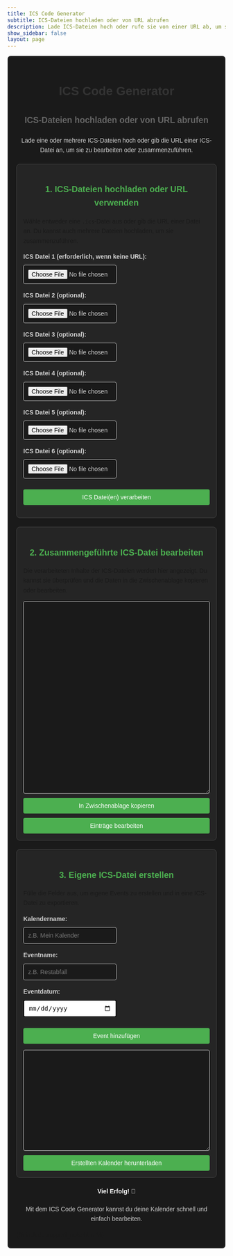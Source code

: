 ```yaml
---
title: ICS Code Generator
subtitle: ICS-Dateien hochladen oder von URL abrufen
description: Lade ICS-Dateien hoch oder rufe sie von einer URL ab, um sie zu bearbeiten oder zusammenzuführen.
show_sidebar: false
layout: page
---
```

<div class="ics-guide">
    <h1 class="ics-title">ICS Code Generator</h1>
    <h2 class="ics-subtitle">ICS-Dateien hochladen oder von URL abrufen</h2>
    <p class="ics-description">
        Lade eine oder mehrere ICS-Dateien hoch oder gib die URL einer ICS-Datei an, um sie zu bearbeiten oder zusammenzuführen.
    </p>
    <section class="ics-step">
        <h3>1. ICS-Dateien hochladen oder URL verwenden</h3>
        <p>
            Wähle entweder eine <code>.ics</code>-Datei aus oder gib die URL einer Datei an. Du kannst auch mehrere Dateien hochladen, um sie zusammenzuführen.
        </p>
        <form class="ics-file-upload">
            <div class="ics-file-group">
                <label for="file1">ICS Datei 1 (erforderlich, wenn keine URL):</label>
                <input type="file" id="file1" accept=".ics">
            </div>
            <div class="ics-file-group">
                <label for="file2">ICS Datei 2 (optional):</label>
                <input type="file" id="file2" accept=".ics">
            </div>
            <div class="ics-file-group">
                <label for="file3">ICS Datei 3 (optional):</label>
                <input type="file" id="file3" accept=".ics">
            </div>
            <div class="ics-file-group">
                <label for="file4">ICS Datei 4 (optional):</label>
                <input type="file" id="file4" accept=".ics">
            </div>
            <div class="ics-file-group">
                <label for="file5">ICS Datei 5 (optional):</label>
                <input type="file" id="file5" accept=".ics">
            </div>
            <div class="ics-file-group">
                <label for="file6">ICS Datei 6 (optional):</label>
                <input type="file" id="file6" accept=".ics">
            </div>
            <button type="button" class="ics-button" onclick="mergeICSFiles()">ICS Datei(en) verarbeiten</button>
        </form>
    </section>
    <div id="warning-container" style="display: none;">
        <div class="important-container">
            <h3>❗ Achtung</h3>
            <p>
                Die Bezeichnungen deiner Kalender-Termine beinhalten Ziffern oder Punkte. Eine Bearbeitung dieser Einträge wird empfohlen.
            </p>
        </div>
    </div>
    <section class="ics-step">
        <h3>2. Zusammengeführte ICS-Datei bearbeiten</h3>
        <p>
            Die verarbeiteten Inhalte der ICS-Dateien werden hier angezeigt. Du kannst sie überprüfen und die Daten in die Zwischenablage kopieren oder bearbeiten.
        </p>
        <textarea id="output" rows="20" readonly></textarea>
        <br>
        <button class="ics-button" onclick="copyToClipboard()">In Zwischenablage kopieren</button>
        <button class="ics-button" onclick="editAndDisplayEntries()">Einträge bearbeiten</button>
    </section>
    <section class="ics-step" id="edited-output-section" style="display: none;">
        <h3>Bearbeitete ICS-Datei</h3>
        <textarea id="edited-output" rows="20" readonly></textarea>
        <br>
        <button class="ics-button" onclick="copyEditedToClipboard()">Bearbeitete Datei kopieren</button>
        <button class="ics-button" onclick="downloadEditedICSFile()">Bearbeitete Datei herunterladen</button>
    </section>
<section class="ics-step">
    <h3>3. Eigene ICS-Datei erstellen</h3>
    <p>Fülle die Felder aus, um eigene Events zu erstellen und in eine ICS-Datei zu exportieren.</p>
    <form id="ics-creation-form">
        <div class="ics-file-group">
            <label for="calendarName">Kalendername:</label>
            <input type="text" id="calendarName" placeholder="z.B. Mein Kalender">
        </div>
        <div class="ics-file-group">
            <label for="eventName">Eventname:</label>
            <input type="text" id="eventName" placeholder="z.B. Restabfall">
        </div>
        <div class="ics-file-group">
            <label for="eventDate">Eventdatum:</label>
            <input type="date" id="eventDate" placeholder="tt.mm.jjjj">
        </div>
        <button type="button" class="ics-button" onclick="addEventToICS()">Event hinzufügen</button>
    </form>
    <textarea id="created-ics-output" rows="10" readonly></textarea>
    <br>
    <button class="ics-button" onclick="downloadCreatedICS()">Erstellten Kalender herunterladen</button>
</section>
    <footer class="ics-footer">
        <h4>Viel Erfolg! 🎉</h4>
        <p>Mit dem ICS Code Generator kannst du deine Kalender schnell und einfach bearbeiten.</p>
    </footer>
    {% include support_note.html %}
</div>

<style>
    .ics-guide {
        max-width: 100%;
        margin: auto;
        padding: 20px;
        background-color: #1a1a1a;
        font-family: Arial, sans-serif;
        line-height: 1.6;
        border: 1px solid #ddd;
        border-radius: 8px;
        box-shadow: 0 4px 4px 6px rgba(255, 255, 255, 0.3);
    }
    .ics-title {
        text-align: center;
        color: #333;
        font-size: 2em;
        margin-bottom: 10px;
    }
    .ics-subtitle {
        text-align: center;
        color: #666;
        font-size: 1.4em;
        margin-bottom: 20px;
    }
    .ics-description {
        text-align: center;
        color: #d1d1d1;
        margin-bottom: 20px;
    }
    .ics-step {
        margin-bottom: 20px;
        padding: 15px;
        background-color: #252525;
        border: 1px solid #444;
        border-radius: 8px;
    }
    .ics-step h3 {
        color: #4CAF50;
        font-size: 1.4em;
        margin-bottom: 15px;
        text-align: center;
    }
    .ics-file-group {
        display: flex;
        flex-direction: column;
        margin-bottom: 15px;
        gap: 8px;
    }
    .ics-file-group label {
        font-weight: bold;
        color: #d1d1d1;
    }
    .ics-file-group input {
        width: 50%;
        padding: 10px;
        font-size: 1em;
        border: 1px solid #ccc;
        border-radius: 4px;
        background-color: #1a1a1a;
        color: #d1d1d1;
    }
    .ics-file-group input:focus {
        outline: none;
        border-color: #4CAF50;
    }
    .ics-file-group input[type="date"] {
        background-color: #ffffff; /* Heller Hintergrund */
        color: #000000; /* Schwarzer Text */
        height: 40px;
        border: 2px solid rgb(0, 0, 0);
        border-radius: 4px;
        padding: 5px 10px;
    }
    .ics-file-group input[type="date"]:focus {
        outline: none;
        border: 2px solid #4CAF50; /* Grün als Fokusfarbe */
    }
    .ics-button {
        padding: 10px 20px;
        font-size: 1em;
        color: #fff;
        background-color: #4CAF50;
        border: none;
        border-radius: 4px;
        cursor: pointer;
        margin-top: 10px;
        width: 100%;
        text-align: center;
    }
    .ics-button:hover {
        background-color: #45a049;
    }
    textarea {
        width: 100%;
        padding: 10px;
        border: 1px solid #ccc;
        border-radius: 4px;
        resize: vertical;
        background-color: #1a1a1a;
        color: #d1d1d1;
        font-family: Arial, sans-serif;
        font-size: 1em;
        line-height: 1.5;
    }
    .ics-footer {
        text-align: center;
        margin-top: 20px;
    }
    .ics-footer h4 {
        color: #ffffff;
    }
    .ics-footer p {
        color: #d1d1d1;
    }
    .important-container {
        background-color: #ff9982;
        padding: 15px;
        border-radius: 8px;
        margin-bottom: 20px;
        border: 1px solid #ff0000;
    }
    .important-container h3 {
        color: #d12700;
        text-shadow: 1px 1px 3px black;
    }
    .important-container p {
        color: #383838;
        font-family: Arial Black;
    }
</style>


<script>
    function mergeICSFiles() {
        const files = [
            document.getElementById('file1').files[0],
            document.getElementById('file2').files[0],
            document.getElementById('file3').files[0],
            document.getElementById('file4').files[0],
            document.getElementById('file5').files[0],
            document.getElementById('file6').files[0],
        ];
    
        const validFiles = files.filter(file => file);
    
        if (validFiles.length === 0) {
            alert("Bitte mindestens eine ICS-Datei hochladen.");
            return;
        }
    
        const readers = validFiles.map(file => {
            const reader = new FileReader();
            reader.readAsText(file);
            return reader;
        });
    
        Promise.all(
            readers.map(
                reader =>
                    new Promise(resolve => {
                        reader.onload = () => resolve(reader.result);
                    })
            )
        ).then(results => {
            const mergedData = results.join("\n");
            const lines = mergedData.split("\n");
            const warningContainer = document.getElementById('warning-container');
    
            let containsInvalidSummary = false;
    
            const processedLines = lines.map((line) => {
                if (line.startsWith("SUMMARY")) {
                    const index = line.indexOf(":");
                    if (index !== -1) {
                        const summaryContent = line.substring(index + 1).trim(); // Inhalt nach dem ersten Doppelpunkt
                        if (/\d|\./.test(summaryContent)) { // Prüft auf Ziffern oder Punkte
                            containsInvalidSummary = true;
                        }
                    }
                }
                return line;
            });
    
            // Zeigt die Warnung an, falls ungültige Einträge gefunden werden
            if (containsInvalidSummary) {
                warningContainer.style.display = "block";
            } else {
                warningContainer.style.display = "none";
            }
    
            document.getElementById('output').value = processedLines.join("\n");
        });
    }

    function copyToClipboard() {
        const output = document.getElementById('output');
        output.select();
        document.execCommand('copy');
        alert('ICS-Datei in die Zwischenablage kopiert!');
    }

    function editAndDisplayEntries() {
        const icsData = document.getElementById('output').value;
    
        if (!icsData) {
            alert("Keine ICS-Daten verfügbar. Bitte zuerst eine Datei verarbeiten.");
            return;
        }
    
        const lines = icsData.split("\n");
        const editedLines = lines.map(line => {
            if (line.startsWith("SUMMARY")) {
                const index = line.indexOf(":");
                if (index !== -1) {
                    const originalSummary = line.substring(index + 1).trim(); // Inhalt nach dem ersten Doppelpunkt
                    const cleanedSummary = originalSummary.replace(/[0-9.\s]/g, ""); // Entferne Ziffern, Punkte und Leerzeichen
                    return `SUMMARY:${cleanedSummary}`; // Ersetze SUMMARY_xyz mit SUMMARY:
                }
            }
            return line; // Unveränderte Zeilen zurückgeben
        });
    
        const editedOutput = document.getElementById('edited-output');
        editedOutput.value = editedLines.join("\n");
        document.getElementById('edited-output-section').style.display = 'block';
    }

    function copyEditedToClipboard() {
        const editedOutput = document.getElementById('edited-output');
        editedOutput.select();
        document.execCommand('copy');
        alert('Bearbeitete ICS-Daten in die Zwischenablage kopiert!');
    }

    function downloadEditedICSFile() {
        const editedOutput = document.getElementById('edited-output').value;

        if (!editedOutput) {
            alert("Keine bearbeiteten ICS-Daten verfügbar.");
            return;
        }

        const blob = new Blob([editedOutput], { type: 'text/calendar' });
        const url = URL.createObjectURL(blob);

        const link = document.createElement('a');
        link.href = url;
        link.download = 'bearbeitete_kalender.ics';
        document.body.appendChild(link);

        link.click();

        document.body.removeChild(link);
        URL.revokeObjectURL(url);
    }

let icsContent = "";

function addEventToICS() {
    const calendarName = document.getElementById('calendarName').value || "Mein Kalender";
    const eventName = document.getElementById('eventName').value || "Unbekanntes Event";
    const eventDate = document.getElementById('eventDate').value;

    if (!eventDate) {
        alert("Bitte ein Datum für das Event auswählen.");
        return;
    }

    if (!icsContent) {
        icsContent = `BEGIN:VCALENDAR
VERSION:2.0
PRODID:${calendarName}
`;
    }

    const eventEntry = `BEGIN:VEVENT
SUMMARY:${eventName}
DTSTART;VALUE=DATE:${eventDate.replace(/-/g, "")}
DESCRIPTION:${eventName}
END:VEVENT
`;

    icsContent += eventEntry;

    // Zeige den aktuellen Inhalt der ICS-Datei im Textfeld an
    document.getElementById('created-ics-output').value = `${icsContent}END:VCALENDAR`;
}

function downloadCreatedICS() {
    const calendarName = document.getElementById('calendarName').value || "Mein Kalender";
    const finalICSContent = `${icsContent}END:VCALENDAR`;

    const blob = new Blob([finalICSContent], { type: 'text/calendar' });
    const url = URL.createObjectURL(blob);

    const link = document.createElement('a');
    link.href = url;
    link.download = `${calendarName}.ics`;
    document.body.appendChild(link);

    link.click();

    document.body.removeChild(link);
    URL.revokeObjectURL(url);
}

</script>

